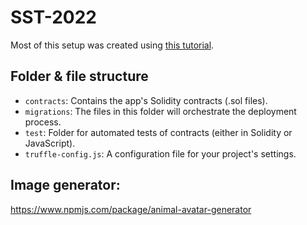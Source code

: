 # SST-2022

Most of this setup was created using [this tutorial](https://www.ludu.co/course/ethereum/truffle).

## Folder & file structure

- `contracts`: Contains the app's Solidity contracts (.sol files).
- `migrations`: The files in this folder will orchestrate the deployment process.
- `test`: Folder for automated tests of contracts (either in Solidity or JavaScript).
- `truffle-config.js`: A configuration file for your project's settings.

## Image generator:

https://www.npmjs.com/package/animal-avatar-generator